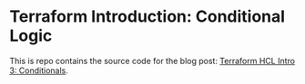 # Terraform Introduction: Conditional Logic

This is repo contains the source code for the blog post: [Terraform HCL Intro 3: Conditionals](https://blog.boltops.com/2020/10/03/terraform-hcl-conditional-logic).
